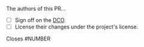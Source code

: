 
The authors of this PR...

- [ ] Sign off on the [DCO](https://developercertificate.org/).
- [ ] License their changes under the project's license.

Closes #NUMBER
